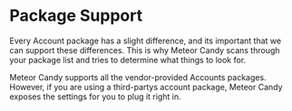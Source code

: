 # Package Support

Every Account package has a slight difference, and its important that we can support these differences. This is why Meteor Candy scans through your package list and tries to determine what things to look for. 

Meteor Candy supports all the vendor-provided Accounts packages. However, if you are using a third-partys account package, Meteor Candy exposes the settings for you to plug it right in.